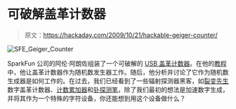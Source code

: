 # 可破解盖革计数器

> 原文：<https://hackaday.com/2009/10/21/hackable-geiger-counter/>

![SFE_Geiger_Counter](img/97ba14cc6ced51ca7bfb4fc05441d91b.png "SFE_Geiger_Counter")

SparkFun 公司的阿伦·阿朗佐组装了一个可破解的 [USB 盖革计数器](http://www.sparkfun.com/commerce/product_info.php?products_id=9298)。在他的[教程](https://www.sparkfun.com/commerce/tutorial_info.php?tutorials_id=132)中，他让盖革计数器作为随机数发生器工作。随后，他分析并讨论了它作为随机数生成器是如何工作的。在过去，我们已经看到了一些辐射探测器黑客，如[裂变先生](http://hackaday.com/2007/11/19/digital-geiger-counter/)数字盖革计数器、[计数累加器](http://hackaday.com/2005/12/17/count-accumulator-for-radiation-levels/)和[钋探测笔](http://hackaday.com/2007/11/27/pen-size-polonium-detector/)，除了我们最初的想法是加速数字生成，并将其作为一个特殊的字符设备，你还能想到用这个设备做什么？